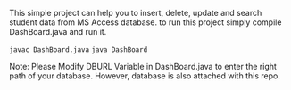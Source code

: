 This simple project can help you to insert, delete, update and search student data from MS Access database.
to run this project simply compile DashBoard.java and run it.

`javac DashBoard.java`
`java DashBoard`

Note: Please Modify DBURL Variable in DashBoard.java to enter the right path of your database. However, database is also attached with this repo.
